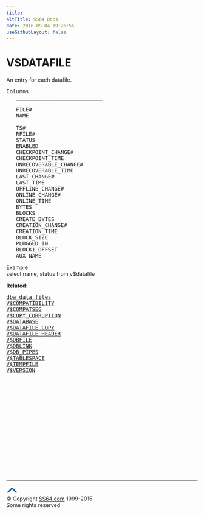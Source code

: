```yaml
---
title:
altTitle: SS64 Docs
date: 2016-09-04 19:26:55
useGithubLayout: false
---
```

<!-- #BeginLibraryItem "/Library/head_orav.lbi" --><!-- #EndLibraryItem --><h1>V$DATAFILE </h1>  
 <p> An entry for each datafile. </p> 
 
<pre>Columns
   ___________________________
 
   FILE#
   NAME

   TS#
   RFILE#
   STATUS
   ENABLED
   CHECKPOINT_CHANGE#
   CHECKPOINT_TIME
   UNRECOVERABLE_CHANGE#
   UNRECOVERABLE_TIME
   LAST_CHANGE#
   LAST_TIME
   OFFLINE_CHANGE#
   ONLINE_CHANGE#
   ONLINE_TIME
   BYTES
   BLOCKS
   CREATE_BYTES
   CREATION_CHANGE#
   CREATION_TIME
   BLOCK_SIZE
   PLUGGED_IN
   BLOCK1_OFFSET
   AUX_NAME</pre>
<p>Example<br>
<span class="code">select name, status from v$datafile</span></p>
<p><span class="code"><b></b></span><b>Related:</b></p>
<pre><a href="../orad/DBA_DATA_FILES.html">dba_data_files</a> 
<a href="V$COMPATIBILITY.html">V$COMPATIBILITY</a> 
<a href="V$COMPATSEG.html">V$COMPATSEG</a> 
<a href="V$COPY_CORRUPTION.html">V$COPY_CORRUPTION</a> 
<a href="V$DATABASE.html">V$DATABASE</a> 
<a href="V$DATAFILE_COPY.html">V$DATAFILE_COPY</a> 
<a href="V$DATAFILE_HEADER.html">V$DATAFILE_HEADER</a> 
<a href="V$DBFILE.html">V$DBFILE</a> 
<a href="V$DBLINK.html">V$DBLINK</a> 
<a href="V$DB_PIPES.html">V$DB_PIPES</a> 
<a href="V$TABLESPACE.html">V$TABLESPACE</a> 
<a href="V$TEMPFILE.html">V$TEMPFILE</a> 
<a href="V$VERSION.html">V$VERSION</a></pre><!-- #BeginLibraryItem "/Library/foot_orad.lbi" --><p><script async="" src="//pagead2.googlesyndication.com/pagead/js/adsbygoogle.js"></script>
<!-- oracle-footer -->
<ins class="adsbygoogle" style="display:inline-block;width:300px;height:250px" data-ad-client="ca-pub-6140977852749469" data-ad-slot="4275490898"></ins>
<script>
(adsbygoogle = window.adsbygoogle || []).push({});
</script></p>
<hr>
<div id="bl" class="footer"><a href="#"><img src="../images/top.png" width="30" height="22" alt="Back to the Top"></a></div>
<div id="br" class="footer, tagline">© Copyright <a href="http://ss64.com/">SS64.com</a> 1999-2015<br>
Some rights reserved</div>
<!-- #EndLibraryItem -->

